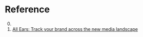 # Reference

0. []()
0. [All Ears: Track your brand across the new media landscape](https://en.allears.ai/)


